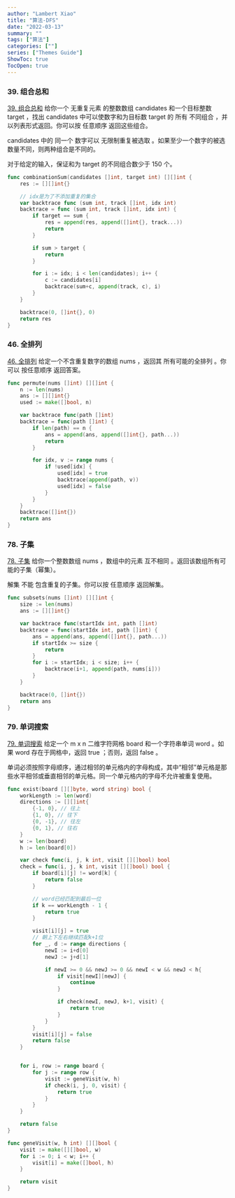```yaml
---
author: "Lambert Xiao"
title: "算法-DFS"
date: "2022-03-13"
summary: ""
tags: ["算法"]
categories: [""]
series: ["Themes Guide"]
ShowToc: true
TocOpen: true
---
```


### 39. 组合总和

[39. 组合总和](https://leetcode-cn.com/problems/combination-sum/)
给你一个 无重复元素 的整数数组 candidates 和一个目标整数 target ，找出 candidates 中可以使数字和为目标数 target 的 所有 不同组合 ，并以列表形式返回。你可以按 任意顺序 返回这些组合。

candidates 中的 同一个 数字可以 无限制重复被选取 。如果至少一个数字的被选数量不同，则两种组合是不同的。 

对于给定的输入，保证和为 target 的不同组合数少于 150 个。

```go
func combinationSum(candidates []int, target int) [][]int {
    res := [][]int{}

    // idx是为了不添加重复的集合
    var backtrace func (sum int, track []int, idx int)
    backtrace = func (sum int, track []int, idx int) {
        if target == sum {
            res = append(res, append([]int{}, track...))
            return
        }

        if sum > target {
            return
        }

        for i := idx; i < len(candidates); i++ {
            c := candidates[i]
            backtrace(sum+c, append(track, c), i)
        }
    }

    backtrace(0, []int{}, 0)
    return res
}
```

### 46. 全排列

[46. 全排列](https://leetcode-cn.com/problems/permutations/)
给定一个不含重复数字的数组 nums ，返回其 所有可能的全排列 。你可以 按任意顺序 返回答案。

```go
func permute(nums []int) [][]int {
    n := len(nums)
    ans := [][]int{}
    used := make([]bool, n)

    var backtrace func(path []int)
    backtrace = func(path []int) {
        if len(path) == n {
            ans = append(ans, append([]int{}, path...))
            return
        }

        for idx, v := range nums {
            if !used[idx] {
                used[idx] = true
                backtrace(append(path, v))
                used[idx] = false
            }
        }
    }
    backtrace([]int{})
    return ans
}
```

### 78. 子集

[78. 子集](https://leetcode-cn.com/problems/subsets/)
给你一个整数数组 nums ，数组中的元素 互不相同 。返回该数组所有可能的子集（幂集）。

解集 不能 包含重复的子集。你可以按 任意顺序 返回解集。

```go
func subsets(nums []int) [][]int {
    size := len(nums)
    ans := [][]int{}

    var backtrace func(startIdx int, path []int)
    backtrace = func(startIdx int, path []int) {
        ans = append(ans, append([]int{}, path...))
        if startIdx >= size {
            return
        }
        for i := startIdx; i < size; i++ {
            backtrace(i+1, append(path, nums[i])) 
        }
    }

    backtrace(0, []int{})
    return ans
}
```

### 79. 单词搜索

[79. 单词搜索](https://leetcode-cn.com/problems/word-search/)
给定一个 m x n 二维字符网格 board 和一个字符串单词 word 。如果 word 存在于网格中，返回 true ；否则，返回 false 。

单词必须按照字母顺序，通过相邻的单元格内的字母构成，其中“相邻”单元格是那些水平相邻或垂直相邻的单元格。同一个单元格内的字母不允许被重复使用。

```go
func exist(board [][]byte, word string) bool {
    workLength := len(word)
    directions := [][]int{
        {-1, 0}, // 往上
        {1, 0}, // 往下
        {0, -1}, // 往左
        {0, 1}, // 往右
    }
    w := len(board)
    h := len(board[0])

    var check func(i, j, k int, visit [][]bool) bool
    check = func(i, j, k int, visit [][]bool) bool {
        if board[i][j] != word[k] {
            return false
        }

        // word已经匹配到最后一位
        if k == workLength - 1 {
            return true
        }

        visit[i][j] = true
        // 朝上下左右继续匹配k+1位
        for _, d := range directions {
            newI := i+d[0]
            newJ := j+d[1]

            if newI >= 0 && newJ >= 0 && newI < w && newJ < h{
                if visit[newI][newJ] {
                    continue
                }

                if check(newI, newJ, k+1, visit) {
                    return true
                }
            }
        }
        visit[i][j] = false
        return false
    }


    for i, row := range board {
        for j := range row {
            visit := geneVisit(w, h)
            if check(i, j, 0, visit) {
                return true
            }
        }
    }

    return false
}

func geneVisit(w, h int) [][]bool {
    visit := make([][]bool, w)
    for i := 0; i < w; i++ {
        visit[i] = make([]bool, h)
    }

    return visit
}
```